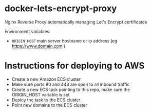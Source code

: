 # docker-lets-encrypt-proxy

Nginx Reverse Proxy automatically managing Let's Encrypt certificates

Environment variables:

* `ORIGIN_HOST` main server hostname or ip address (eg https://www.domain.com ) 

# Instructions for deploying to AWS

* Create a new Amazon ECS cluster
* Make sure ports 80 and 443 are open to all inbound traffic
* Create a new ECS task pointing to this repo, make sure the ORIGIN_HOST variable is set
* Deploy the task to the ECS cluster
* Point new domains to the ECS cluster
